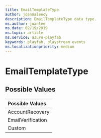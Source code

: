 ```yaml
---
title: EmailTemplateType
author: joannaleecy
description: EmailTemplateType data type.
ms.author: joanlee
ms.date: 02/19/2019
ms.topic: article
ms.service: azure-playfab
keywords: playfab, playstream events
ms.localizationpriority: medium
---
```


# EmailTemplateType

## Possible Values

|Possible Values|
| :--------------------|
|AccountRecovery|
|EmailVerification|
|Custom|
